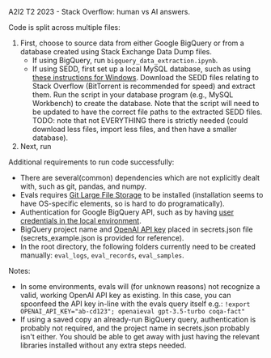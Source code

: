 A2I2 T2 2023 - Stack Overflow: human vs AI answers.

Code is split across multiple files:
1. First, choose to source data from either Google BigQuery or from a database created using Stack Exchange Data Dump files.
    - If using BigQuery, run `bigquery_data_extraction.ipynb`.
    - If using SEDD, first set up a local MySQL database, such as using [these instructions for Windows](https://www.w3schools.com/mysql/mysql_install_windows.asp). Download the SEDD files relating to Stack Overflow (BitTorrent is recommended for speed) and extract them. Run the <TODO> script in your database program (e.g., MySQL Workbench) to create the database. Note that the script will need to be updated to have the correct file paths to the extracted SEDD files. TODO: note that not EVERYTHING there is strictly needed (could download less files, import less files, and then have a smaller database).
2. Next, run <TODO>

Additional requirements to run code successfully:
- There are several(common) dependencies which are not explicitly dealt with, such as git, pandas, and numpy.
- Evals requires [Git Large File Storage](https://git-lfs.com/) to be installed (installation seems to have OS-specific elements, so is hard to do programatically).
- Authentication for Google BigQuery API, such as by having [user credentials in the local environment](https://cloud.google.com/docs/authentication/provide-credentials-adc#local-user-cred).
- BigQuery project name and [OpenAI API key](https://platform.openai.com/account/api-keys) placed in secrets.json file (secrets_example.json is provided for reference).
- In the root directory, the following folders currently need to be created manually: `eval_logs`, `eval_records`, `eval_samples`.

Notes:
- In some environments, evals will (for unknown reasons) not recognize a valid, working OpenAI API key as existing. In this case, you can spoonfeed the API key in-line with the evals query itself e.g.: `!export OPENAI_API_KEY="ab-cd123"; openaieval gpt-3.5-turbo coqa-fact"`
- If using a saved copy an already-run BigQuery query, authentication is probably not required, and the project name in secrets.json probably isn't either. You should be able to get away with just having the relevant libraries installed without any extra steps needed.

